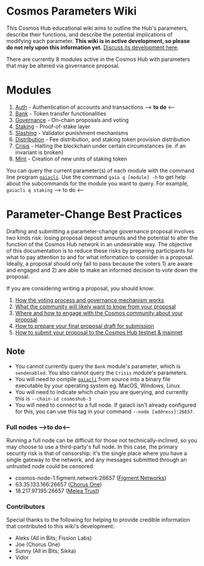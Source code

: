 # Cosmos Parameters Wiki
This Cosmos Hub educational wiki aims to outline the Hub's parameters, describe their functions, and describe the potential implications of modifying each parameter. **This wiki is in active development, so please do not rely upon this information yet.** [Discuss its development here](https://forum.cosmos.network/t/gwg-cosmos-hub-parameters-wiki/3170).

There are currently 8 modules active in the Cosmos Hub with parameters that may be altered via governance proposal.

# Modules
1. [Auth](/Auth.md) - Authentication of accounts and transactions --> **to do** <--
2. [Bank](/Bank.md) - Token transfer functionalities
3. [Governance](/Governance.md) - On-chain proposals and voting
4. [Staking](/Staking.md) - Proof-of-stake layer
5. [Slashing](/Slashing.md) - Validator punishment mechanisms
6. [Distribution](/Distribution.md) - Fee distribution, and staking token provision distribution
7. [Crisis](/Crisis.md) - Halting the blockchain under certain circumstances (ie. if an invariant is broken)
8. [Mint](/Mint.md) - Creation of new units of staking token

You can query the current parameter(s) of each module with the command line program [`gaiacli`](/gaiacli). Use the command `gaia q [module] -h` to get help about the subcommands for the module you want to query. For example, `gaiacli q staking` --> to do <--

# Parameter-Change Best Practices
Drafting and submitting a parameter-change governance proposal involves two kinds risk: losing proposal deposit amounts and the potential to alter the function of the Cosmos Hub network in an undesirable way. The objective of this documentation is to reduce these risks by preparing participants for what to pay attention to and for what information to consider in a proposal. Ideally, a proposal should only fail to pass because the voters 1) are aware and engaged and 2) are able to make an informed decision to vote down the proposal.

If you are considering writing a proposal, you should know:
1. [How the voting process and governance mechanism works](voting.md)
2. [What the community will likely want to know from your proposal](bestpractices.md#elements-of-a-community-spend-proposal)
3. [Where and how to engage with the Cosmos community about your proposal](bestpractices.md)
4. [How to prepare your final proposal draft for submission](submitting.md)
5. [How to submit your proposal to the Cosmos Hub testnet & mainnet](submitting.md)

## Note
- You cannot currently query the `Bank` module's parameter, which is `sendenabled`. You also cannot query the `Crisis` module's parameters.
- You will need to compile [`gaiacli`](/gaiacli) from source into a binary file executable by your operating system eg. MacOS, Windows, Linux
- You will need to indicate which chain you are querying, and currently this is `--chain-id cosmoshub-3`
- You will need to connect to a full node. If gaiacli isn't already configured for this, you can use this tag in your command `--node [address]:26657`.

### Full nodes  -->**to do**<--
Running a full node can be difficult for those not technically-inclined, so you may choose to use a third-party's full node. In this case, the primary security risk is that of censorship: it's the single place where you have a single gateway to the network, and any messages submitted through an untrusted node could be censored.
- cosmos-node-1.figment.network:26657 ([Figment Networks](https://figment.network/networks/cosmos/))
- 63.35.133.166:26657 ([Chorus One](cosmos.chorus.one))
- 18.217.97.195:26657 ([Melea Trust](https://meleatrust.com))

### Contributors
Special thanks to the following for helping to provide credible information that contributed to this wiki's development:
- Aleks (All in Bits; Fission Labs)
- Joe (Chorus One)
- Sunny (All in Bits; Sikka)
- Vidor
